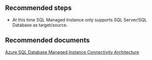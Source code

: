<properties
	pageTitle="Connectivity/Linked server connectivity and provider errors"
	description="Connectivity/Linked server connectivity and provider errors	 "
	service="microsoft.sql"
	resource="servers"
	authors="rohitnayakmsft"
	displayOrder=""
	selfHelpType="generic"
	supportTopicIds="32594729"
	resourceTags=""
	productPesIds="16259"
	cloudEnvironments="public"
/>

## **Recommended steps**
* At this time SQL Managed Instance only supports SQL Server/SQL Database as target/source. 

## **Recommended documents**
[Azure SQL Database Managed Instance Connectivity Architecture](https://docs.microsoft.com/en-us/azure/sql-database/sql-database-managed-instance-connectivity-architecture)


